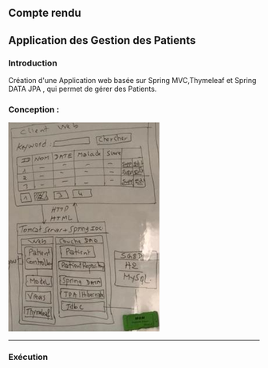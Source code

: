 <h2>Compte rendu</h2>

<h2>Application des Gestion des Patients</h2>
<h3>Introduction</h3>

Création d'une Application web basée sur Spring MVC,Thymeleaf et Spring DATA JPA , qui permet de gérer des Patients.

<h3> Conception :</h3>
<img src="images/Capture.PNG">
<hr>
<h3>Exécution</h3>

